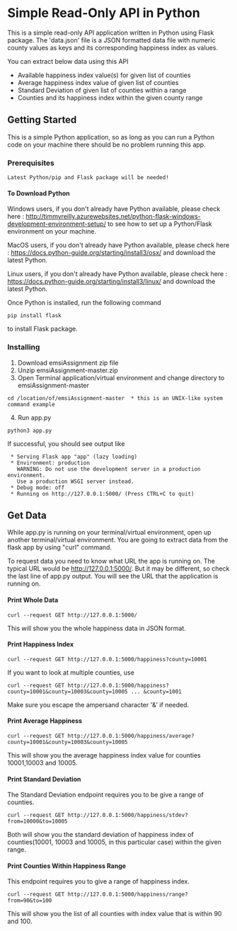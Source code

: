 # Simple Read-Only API in Python

This is a simple read-only API application written in Python using Flask package.
The 'data.json' file is a JSON formatted data file with numeric county values as keys and its corresponding happiness index as values.

You can extract below data using this API
- Available happiness index value(s) for given list of counties
- Average happiness index value of given list of counties
- Standard Deviation of given list of counties within a range
- Counties and its happiness index within the given county range

## Getting Started

This is a simple Python application, so as long as you can run a Python code on your machine there should be no problem running this app.

### Prerequisites

```
Latest Python/pip and Flask package will be needed!
```

#### To Download Python

Windows users, if you don't already have Python available, please check here : http://timmyreilly.azurewebsites.net/python-flask-windows-development-environment-setup/ to see how to set up a Python/Flask environment on your machine.

MacOS users, if you don't already have Python available, please check here : https://docs.python-guide.org/starting/install3/osx/ and download the latest Python.

Linux users, if you don't already have Python available, please check here : https://docs.python-guide.org/starting/install3/linux/ and download the latest Python.

Once Python is installed, run the following command

```
pip install flask
```
to install Flask package.


### Installing
1. Download emsiAssignment zip file 
2. Unzip emsiAssignment-master.zip
3. Open Terminal application/virtual environment and change directory to emsiAssignment-master
```
cd /location/of/emsiAssignment-master  * this is an UNIX-like system command example
```

4. Run app.py

```
python3 app.py
```
If successful, you should see output like

```
 * Serving Flask app "app" (lazy loading)
 * Environment: production
   WARNING: Do not use the development server in a production environment.
   Use a production WSGI server instead.
 * Debug mode: off
 * Running on http://127.0.0.1:5000/ (Press CTRL+C to quit)
```

## Get Data

While app.py is running on your terminal/virtual environment, open up another terminal/virtual environment. You are going to extract data from the flask app by using "curl" command.

To request data you need to know what URL the app is running on. The typical URL would be http://127.0.0.1:5000/. But it may be different, so check the last line of app.py output. You will see the URL that the application is running on. 

#### Print Whole Data

```
curl --request GET http://127.0.0.1:5000/
```
This will show you the whole happiness data in JSON format.

#### Print Happiness Index
```
curl --request GET http://127.0.0.1:5000/happiness?county=10001
```
If you want to look at multiple counties, use
```
curl --request GET http://127.0.0.1:5000/happiness?county=10001&county=10003&county=10005 ... &county=1001
```
Make sure you escape the ampersand character '&' if needed.

#### Print Average Happiness
```
curl --request GET http://127.0.0.1:5000/happiness/average?county=10001&county=10003&county=10005
```
This will show you the average happiness index value for counties 10001,10003 and 10005.

#### Print Standard Deviation

The Standard Deviation endpoint requires you to be give a range of counties.
```
curl --request GET http://127.0.0.1:5000/happiness/stdev?from=10000&to=10005
```
Both will show you the standard deviation of happiness index of counties(10001, 10003 and 10005, in this particular case) within the given range.

#### Print Counties Within Happiness Range

This endpoint requires you to give a range of happiness index.
```
curl --request GET http://127.0.0.1:5000/happiness/range?from=90&to=100
```
This will show you the list of all counties with index value that is within 90 and 100.


